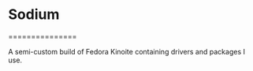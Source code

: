 # Sodium 
===============

A semi-custom build of Fedora Kinoite containing drivers and packages I use.
